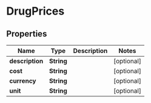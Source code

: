 # DrugPrices

## Properties
Name | Type | Description | Notes
------------ | ------------- | ------------- | -------------
**description** | **String** |  |  [optional]
**cost** | **String** |  |  [optional]
**currency** | **String** |  |  [optional]
**unit** | **String** |  |  [optional]
